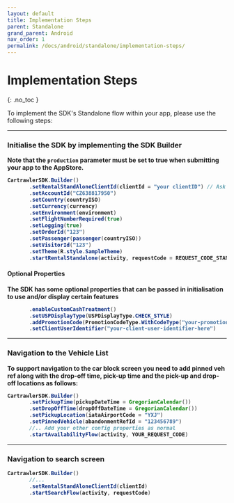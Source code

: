 ```yaml
---
layout: default
title: Implementation Steps
parent: Standalone
grand_parent: Android
nav_order: 1
permalink: /docs/android/standalone/implementation-steps/
---
```


# Implementation Steps

{: .no_toc }

To implement the SDK's Standalone flow within your app, please use the following steps:

---

### Initialise the SDK by implementing the SDK Builder <br/>
<b>Note that the `production` parameter must be set to true when submitting your app to the AppStore.

```java
CartrawlerSDK.Builder()
       .setRentalStandAloneClientId(clientId = "your clientID") // Ask your partner manager for your client id
       .setAccountId("CZ638817950")
       .setCountry(countryISO)
       .setCurrency(currency)
       .setEnvironment(environment)
       .setFlightNumberRequired(true)
       .setLogging(true)
       .setOrderId("123")
       .setPassenger(passenger(countryISO))
       .setVisitorId("123")
       .setTheme(R.style.SampleTheme)
       .startRentalStandalone(activity, requestCode = REQUEST_CODE_STANDALONE)
```

#### Optional Properties
The SDK has some optional properties that can be passed in initialisation to use and/or display certain features

```java
       .enableCustomCashTreatment()
       .setUSPDisplayType(USPDisplayType.CHECK_STYLE)
       .addPromotionCode(PromotionCodeType.WithCodeType("your-promotion-code-here")
       .setClientUserIdentifier("your-client-user-identifier-here")
```       

---
### Navigation to the Vehicle List

To support navigation to the car block screen you need to add pinned veh ref along with the drop-off time, pick-up time and the pick-up and drop-off locations as follows:
```java
CartrawlerSDK.Builder()
       .setPickupTime(pickupDateTime = GregorianCalendar())
       .setDropOffTime(dropOffDateTime = GregorianCalendar())
       .setPickupLocation(iataAirportCode = "YXJ")
       .setPinnedVehicle(abandonmentRefId = "123456789") 
       //.. Add your other config properties as normal
       .startAvailabilityFlow(activity, YOUR_REQUEST_CODE)
```
---

### Navigation to search screen 

```java
CartrawlerSDK.Builder()
       //... 
       .setRentalStandAloneClientId(clientId)
       .startSearchFlow(activity, requestCode)
```
